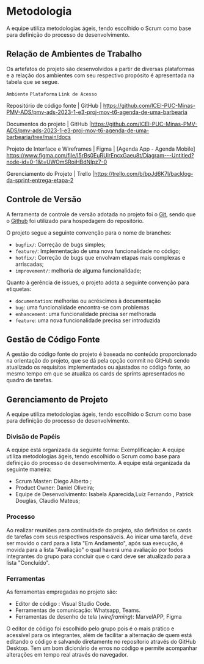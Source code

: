 
# Metodologia
A equipe utiliza metodologias ágeis, tendo escolhido o Scrum como base para definição do processo de desenvolvimento.


## Relação de Ambientes de Trabalho

Os artefatos do projeto são desenvolvidos a partir de diversas plataformas e a relação dos ambientes com seu respectivo propósito é apresentada na tabela que se segue. 

`Ambiente`       `Plataforma`        `Link de Acesso`

Repositório de código fonte | GitHub | https://github.com/ICEI-PUC-Minas-PMV-ADS/pmv-ads-2023-1-e3-proj-mov-t6-agenda-de-uma-barbearia

Documentos do projeto | GitHub |https://github.com/ICEI-PUC-Minas-PMV-ADS/pmv-ads-2023-1-e3-proj-mov-t6-agenda-de-uma-barbearia/tree/main/docs

Projeto de Interface e Wireframes | Figma | [Agenda App - Agenda  Mobile] https://www.figma.com/file/I5rBs0EuRUlrEncxGaeu8t/Diagram---Untitled?node-id=0-1&t=UWOmSRoiHBdNIpz7-0

Gerenciamento do Projeto | Trello |https://trello.com/b/bpJd6K7l/backlog-da-sprint-entrega-etapa-2




## Controle de Versão

A ferramenta de controle de versão adotada no projeto foi o
[Git](https://git-scm.com/), sendo que o [Github](https://github.com)
foi utilizado para hospedagem do repositório.

O projeto segue a seguinte convenção para o nome de branches:

- `bugfix/`: Correção de bugs simples;
- `feature/`: Implementação de uma nova funcionalidade no código;
- `hotfix/`: Correção de bugs que envolvam etapas mais complexas e arriscadas;
- `improvement/`: melhoria de alguma funcionalidade;

Quanto à gerência de issues, o projeto adota a seguinte convenção para
etiquetas:

- `documentation`: melhorias ou acréscimos à documentação
- `bug`: uma funcionalidade encontra-se com problemas
- `enhancement`: uma funcionalidade precisa ser melhorada
- `feature`: uma nova funcionalidade precisa ser introduzida

## Gestão de Código Fonte 

A gestão do código fonte do projeto é baseada no conteúdo proporcionado na orientação do projeto, que se dá pela opção commit no GitHub sendo atualizado os requisitos implementados ou ajustados no código fonte, ao mesmo tempo em que se atualiza os cards de sprints apresentados no quadro de tarefas.

## Gerenciamento de Projeto
A equipe utiliza metodologias ágeis, tendo escolhido o Scrum como base para definição do processo de desenvolvimento.

### Divisão de Papéis
A equipe está organizada da seguinte forma: 
Exemplificação: A equipe utiliza metodologias ágeis, tendo escolhido o Scrum como base para definição do processo de desenvolvimento. A equipe está organizada da seguinte maneira:
- Scrum Master: Diego Alberto ;
- Product Owner: Daniel Oliveira;
- Equipe de Desenvolvimento: Isabela Aparecida,Luiz Fernando , Patrick Douglas, Claudio Mateus;



### Processo

Ao realizar reuniões para continuidade do projeto, são definidos os cards de tarefas com seus respectivos responsáveis. Ao inicar uma tarefa, deve ser movido o card para a lista "Em Andamento", após sua execução, é movida para a lista "Avaliação" o qual haverá uma avaliação por todos integrantes do grupo para concluir que o card deve ser atualizado para a lista "Concluído".
 

### Ferramentas

As ferramentas empregadas no projeto são:

- Editor de código : Visual Studio Code.
- Ferramentas de comunicação: Whatsapp, Teams.
- Ferramentas de desenho de tela (_wireframing_): MarvelAPP, Figma

O editor de código foi escolhido pelo grupo pois é o mais prático e acessível para os integrantes, além de facilitar a alternação de quem está editando o código e salvando diretamente no reposítorio através do GitHub Desktop. Tem um bom dicionário de erros no código e permite acompanhar alterações em tempo real através do navegador.
